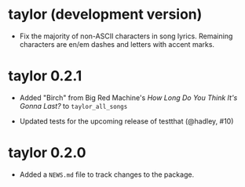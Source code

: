 # taylor (development version)

* Fix the majority of non-ASCII characters in song lyrics. Remaining characters are en/em dashes and letters with accent marks.

# taylor 0.2.1

* Added "Birch" from Big Red Machine's *How Long Do You Think It's Gonna Last?* to `taylor_all_songs`

* Updated tests for the upcoming release of testthat (@hadley, #10)

# taylor 0.2.0

* Added a `NEWS.md` file to track changes to the package.
